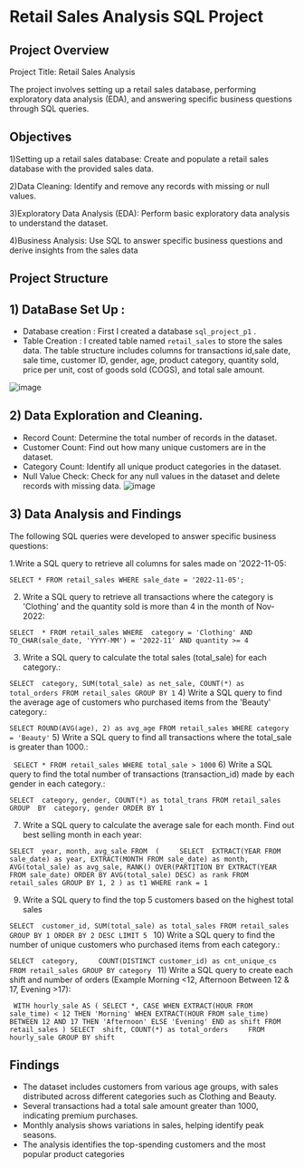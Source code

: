 # **Retail Sales Analysis SQL Project**
## Project Overview
Project Title: Retail Sales Analysis

The project involves setting up a retail sales database, performing exploratory data analysis (EDA), and answering specific business questions through SQL queries.

## Objectives
1)Setting up a retail sales database: Create and populate a retail sales database with the provided sales data.

2)Data Cleaning: Identify and remove any records with missing or null values.

3)Exploratory Data Analysis (EDA): Perform basic exploratory data analysis to understand the dataset.

4)Business Analysis: Use SQL to answer specific business questions and derive insights from the sales data

## Project Structure

## 1) DataBase Set Up :
- Database creation : First I created a database `sql_project_p1` .
- Table Creation : I created table named `retail_sales` to store the sales data. The table structure includes columns for transactions id,sale date, sale time, customer ID, gender, age, product category, quantity sold, price per unit, cost of goods sold (COGS), and total sale amount.

![image](https://github.com/user-attachments/assets/52fa2ee0-eb69-4576-87a3-9554b3fbdbca)

## 2) Data Exploration and Cleaning.
- Record Count: Determine the total number of records in the dataset.
- Customer Count: Find out how many unique customers are in the dataset.
- Category Count: Identify all unique product categories in the dataset.
- Null Value Check: Check for any null values in the dataset and delete records with missing data.
![image](https://github.com/user-attachments/assets/2ba99d6d-b404-42c3-9959-01558e53137e)

## 3) Data Analysis and Findings
The following SQL queries were developed to answer specific business questions:

1.Write a SQL query to retrieve all columns for sales made on '2022-11-05:

` SELECT *
FROM retail_sales
WHERE sale_date = '2022-11-05'; `

2) Write a SQL query to retrieve all transactions where the category is 'Clothing' and the quantity sold is more than 4 in the month of Nov-2022:


` SELECT 
  *
FROM retail_sales
WHERE 
    category = 'Clothing'
    AND 
    TO_CHAR(sale_date, 'YYYY-MM') = '2022-11'
    AND
    quantity >= 4 `

3) Write a SQL query to calculate the total sales (total_sale) for each category.:
 
` SELECT 
    category,
    SUM(total_sale) as net_sale,
    COUNT(*) as total_orders
FROM retail_sales
GROUP BY 1 `
4) Write a SQL query to find the average age of customers who purchased items from the 'Beauty' category.:
  
  ` SELECT
    ROUND(AVG(age), 2) as avg_age
FROM retail_sales
WHERE category = 'Beauty' `
5) Write a SQL query to find all transactions where the total_sale is greater than 1000.:

 `  SELECT * FROM retail_sales
WHERE total_sale > 1000 `
6) Write a SQL query to find the total number of transactions (transaction_id) made by each gender in each category.:
  
 ` SELECT 
    category,
    gender,
    COUNT(*) as total_trans
FROM retail_sales
GROUP 
    BY 
    category,
    gender
ORDER BY 1  `

7) Write a SQL query to calculate the average sale for each month. Find out best selling month in each year:

` SELECT 
       year,
       month,
    avg_sale
FROM 
(    
SELECT 
    EXTRACT(YEAR FROM sale_date) as year,
    EXTRACT(MONTH FROM sale_date) as month,
    AVG(total_sale) as avg_sale,
    RANK() OVER(PARTITION BY EXTRACT(YEAR FROM sale_date) ORDER BY AVG(total_sale) DESC) as rank
FROM retail_sales
GROUP BY 1, 2
) as t1
WHERE rank = 1  `

9) Write a SQL query to find the top 5 customers based on the highest total sales 

 ` SELECT  customer_id,
    SUM(total_sale) as total_sales
FROM retail_sales
GROUP BY 1
ORDER BY 2 DESC
LIMIT 5  ` 
10) Write a SQL query to find the number of unique customers who purchased items from each category.:

` SELECT 
    category,    
    COUNT(DISTINCT customer_id) as cnt_unique_cs
FROM retail_sales
GROUP BY category  `
11) Write a SQL query to create each shift and number of orders (Example Morning <12, Afternoon Between 12 & 17, Evening >17):

`  WITH hourly_sale
AS
(
SELECT *,
    CASE
        WHEN EXTRACT(HOUR FROM sale_time) < 12 THEN 'Morning'
        WHEN EXTRACT(HOUR FROM sale_time) BETWEEN 12 AND 17 THEN 'Afternoon'
        ELSE 'Evening'
    END as shift
FROM retail_sales
)
SELECT 
    shift,
    COUNT(*) as total_orders    
FROM hourly_sale
GROUP BY shift ` 


## Findings
- The dataset includes customers from various age groups, with sales distributed across different categories such as Clothing and Beauty.
- Several transactions had a total sale amount greater than 1000, indicating premium purchases.
- Monthly analysis shows variations in sales, helping identify peak seasons.
- The analysis identifies the top-spending customers and the most popular product categories
